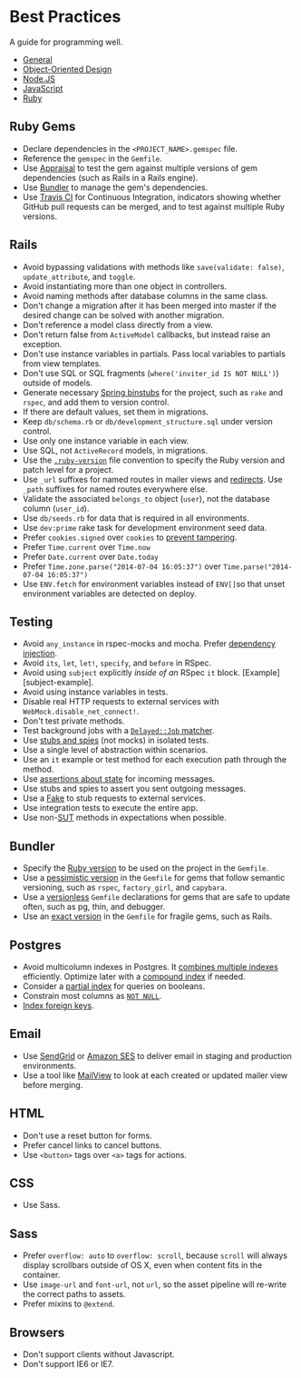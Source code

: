 Best Practices
==============

A guide for programming well.

* [General](/best-practices/general)
* [Object-Oriented Design](/best-practices/object-oriented-design)
* [Node.JS](/best-practices/nodejs)
* [JavaScript](/best-practices/javascript)
* [Ruby](/best-practices/ruby)



Ruby Gems
---------

* Declare dependencies in the `<PROJECT_NAME>.gemspec` file.
* Reference the `gemspec` in the `Gemfile`.
* Use [Appraisal] to test the gem against multiple versions of gem dependencies
(such as Rails in a Rails engine).
* Use [Bundler] to manage the gem's dependencies.
* Use [Travis CI] for Continuous Integration, indicators showing whether GitHub
pull requests can be merged, and to test against multiple Ruby versions.

[Appraisal]: https://github.com/thoughtbot/appraisal
[Bundler]: http://bundler.io
[Travis CI]: http://travis-ci.org

Rails
-----

* Avoid bypassing validations with methods like `save(validate: false)`, `update_attribute`, and `toggle`.
* Avoid instantiating more than one object in controllers.
* Avoid naming methods after database columns in the same class.
* Don't change a migration after it has been merged into master if the desired
change can be solved with another migration.
* Don't reference a model class directly from a view.
* Don't return false from `ActiveModel` callbacks, but instead raise an
exception.
* Don't use instance variables in partials. Pass local variables to partials
from view templates.
* Don't use SQL or SQL fragments (`where('inviter_id IS NOT NULL')`) outside of
models.
* Generate necessary [Spring binstubs] for the project, such as `rake` and
`rspec`, and add them to version control.
* If there are default values, set them in migrations.
* Keep `db/schema.rb` or `db/development_structure.sql` under version control.
* Use only one instance variable in each view.
* Use SQL, not `ActiveRecord` models, in migrations.
* Use the [`.ruby-version`] file convention to specify the Ruby version and
patch level for a project.
* Use `_url` suffixes for named routes in mailer views and [redirects].  Use
`_path` suffixes for named routes everywhere else.
* Validate the associated `belongs_to` object (`user`), not the database column
(`user_id`).
* Use `db/seeds.rb` for data that is required in all environments.
* Use `dev:prime` rake task for development environment seed data.
* Prefer `cookies.signed` over `cookies` to [prevent tampering].
* Prefer `Time.current` over `Time.now`
* Prefer `Date.current` over `Date.today`
* Prefer `Time.zone.parse("2014-07-04 16:05:37")` over `Time.parse("2014-07-04 16:05:37")`
* Use `ENV.fetch` for environment variables instead of `ENV[]`so that unset
environment variables are detected on deploy.

[`.ruby-version`]: https://gist.github.com/fnichol/1912050
[redirects]: http://www.w3.org/Protocols/rfc2616/rfc2616-sec14.html#sec14.30
[Spring binstubs]: https://github.com/sstephenson/rbenv/wiki/Understanding-binstubs
[prevent tampering]: http://blog.bigbinary.com/2013/03/19/cookies-on-rails.html


Testing
-------

* Avoid `any_instance` in rspec-mocks and mocha. Prefer [dependency injection].
* Avoid `its`, `let`, `let!`, `specify`, and `before` in RSpec.
* Avoid using `subject` explicitly *inside of an* RSpec `it` block.
[Example][subject-example].
* Avoid using instance variables in tests.
* Disable real HTTP requests to external services with
`WebMock.disable_net_connect!`.
* Don't test private methods.
* Test background jobs with a [`Delayed::Job` matcher].
* Use [stubs and spies] \(not mocks\) in isolated tests.
* Use a single level of abstraction within scenarios.
* Use an `it` example or test method for each execution path through the method.
* Use [assertions about state] for incoming messages.
* Use stubs and spies to assert you sent outgoing messages.
* Use a [Fake] to stub requests to external services.
* Use integration tests to execute the entire app.
* Use non-[SUT] methods in expectations when possible.

[dependency injection]: http://en.wikipedia.org/wiki/Dependency_injection
[explicit subject example]: /style/samples/testing.rb#17
[`Delayed::Job` matcher]: https://gist.github.com/3186463
[stubs and spies]: http://robots.thoughtbot.com/post/159805295/spy-vs-spy
[assertions about state]: https://speakerdeck.com/skmetz/magic-tricks-of-testing-railsconf?slide=51
[Fake]: http://robots.thoughtbot.com/post/219216005/fake-it
[SUT]: http://xunitpatterns.com/SUT.html



Bundler
-------

* Specify the [Ruby version] to be used on the project in the `Gemfile`.
* Use a [pessimistic version] in the `Gemfile` for gems that follow semantic
versioning, such as `rspec`, `factory_girl`, and `capybara`.
* Use a [versionless] `Gemfile` declarations for gems that are safe to update
often, such as pg, thin, and debugger.
* Use an [exact version] in the `Gemfile` for fragile gems, such as Rails.

[Ruby version]: http://bundler.io/v1.3/gemfile_ruby.html
[exact version]: http://robots.thoughtbot.com/post/35717411108/a-healthy-bundle
[pessimistic version]: http://robots.thoughtbot.com/post/35717411108/a-healthy-bundle
[versionless]: http://robots.thoughtbot.com/post/35717411108/a-healthy-bundle



Postgres
--------

* Avoid multicolumn indexes in Postgres. It [combines multiple indexes]
efficiently. Optimize later with a [compound index] if needed.
* Consider a [partial index] for queries on booleans.
* Constrain most columns as [`NOT NULL`].
* [Index foreign keys].

[`NOT NULL`]: http://www.postgresql.org/docs/9.1/static/ddl-constraints.html#AEN2444
[combines multiple indexes]: http://www.postgresql.org/docs/9.1/static/indexes-bitmap-scans.html
[compound index]: http://www.postgresql.org/docs/9.2/static/indexes-bitmap-scans.html
[partial index]: http://www.postgresql.org/docs/9.1/static/indexes-partial.html
[Index foreign keys]: https://tomafro.net/2009/08/using-indexes-in-rails-index-your-associations


Email
-----

* Use [SendGrid] or [Amazon SES] to deliver email in staging and production
environments.
* Use a tool like [MailView] to look at each created or updated mailer view
before merging.

[Amazon SES]: http://robots.thoughtbot.com/post/3105121049/delivering-email-with-amazon-ses-in-a-rails-3-app
[SendGrid]: https://devcenter.heroku.com/articles/sendgrid
[MailView]: https://github.com/37signals/mail_view




HTML
----

* Don't use a reset button for forms.
* Prefer cancel links to cancel buttons.
* Use `<button>` tags over `<a>` tags for actions.

CSS
---

* Use Sass.

Sass
----

* Prefer `overflow: auto` to `overflow: scroll`, because `scroll` will always
display scrollbars outside of OS X, even when content fits in the container.
* Use `image-url` and `font-url`, not `url`, so the asset pipeline will re-write
the correct paths to assets.
* Prefer mixins to `@extend`.

Browsers
--------

* Don't support clients without Javascript.
* Don't support IE6 or IE7.

